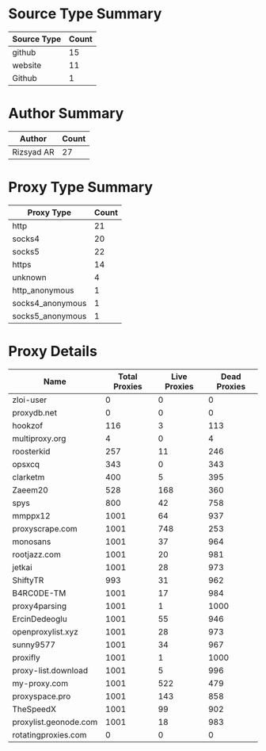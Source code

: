 # Source Type Summary

| Source Type | Count |
|-------------|-------|
| github | 15 |
| website | 11 |
| Github | 1 |


# Author Summary

| Author | Count |
|--------|-------|
| Rizsyad AR | 27 |


# Proxy Type Summary

| Proxy Type | Count |
|------------|-------|
| http | 21 |
| socks4 | 20 |
| socks5 | 22 |
| https | 14 |
| unknown | 4 |
| http_anonymous | 1 |
| socks4_anonymous | 1 |
| socks5_anonymous | 1 |


# Proxy Details

| Name | Total Proxies | Live Proxies | Dead Proxies |
|------|---------------|--------------|---------------|
| zloi-user | 0 | 0 | 0 |
| proxydb.net | 0 | 0 | 0 |
| hookzof | 116 | 3 | 113 |
| multiproxy.org | 4 | 0 | 4 |
| roosterkid | 257 | 11 | 246 |
| opsxcq | 343 | 0 | 343 |
| clarketm | 400 | 5 | 395 |
| Zaeem20 | 528 | 168 | 360 |
| spys | 800 | 42 | 758 |
| mmppx12 | 1001 | 64 | 937 |
| proxyscrape.com | 1001 | 748 | 253 |
| monosans | 1001 | 37 | 964 |
| rootjazz.com | 1001 | 20 | 981 |
| jetkai | 1001 | 28 | 973 |
| ShiftyTR | 993 | 31 | 962 |
| B4RC0DE-TM | 1001 | 17 | 984 |
| proxy4parsing | 1001 | 1 | 1000 |
| ErcinDedeoglu | 1001 | 55 | 946 |
| openproxylist.xyz | 1001 | 28 | 973 |
| sunny9577 | 1001 | 34 | 967 |
| proxifly | 1001 | 1 | 1000 |
| proxy-list.download | 1001 | 5 | 996 |
| my-proxy.com | 1001 | 522 | 479 |
| proxyspace.pro | 1001 | 143 | 858 |
| TheSpeedX | 1001 | 99 | 902 |
| proxylist.geonode.com | 1001 | 18 | 983 |
| rotatingproxies.com | 0 | 0 | 0 |
